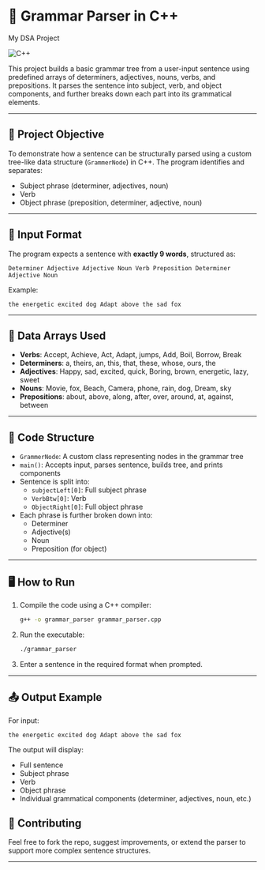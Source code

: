 # 🧠 Grammar Parser in C++
My DSA Project

![C++](https://img.shields.io/badge/C++-Grammar--Tree-blue)  

This project builds a basic grammar tree from a user-input sentence using predefined arrays of determiners, adjectives, nouns, verbs, and prepositions. It parses the sentence into subject, verb, and object components, and further breaks down each part into its grammatical elements.

---

## 📌 Project Objective

To demonstrate how a sentence can be structurally parsed using a custom tree-like data structure (`GrammerNode`) in C++. The program identifies and separates:
- Subject phrase (determiner, adjectives, noun)
- Verb
- Object phrase (preposition, determiner, adjective, noun)

---

## 🧪 Input Format

The program expects a sentence with **exactly 9 words**, structured as:

```
Determiner Adjective Adjective Noun Verb Preposition Determiner Adjective Noun
```

Example:
```
the energetic excited dog Adapt above the sad fox
```

---

## 🧰 Data Arrays Used

- **Verbs**: Accept, Achieve, Act, Adapt, jumps, Add, Boil, Borrow, Break  
- **Determiners**: a, theirs, an, this, that, these, whose, ours, the  
- **Adjectives**: Happy, sad, excited, quick, Boring, brown, energetic, lazy, sweet  
- **Nouns**: Movie, fox, Beach, Camera, phone, rain, dog, Dream, sky  
- **Prepositions**: about, above, along, after, over, around, at, against, between

---

## 📁 Code Structure

- `GrammerNode`: A custom class representing nodes in the grammar tree  
- `main()`: Accepts input, parses sentence, builds tree, and prints components  
- Sentence is split into:
  - `subjectLeft[0]`: Full subject phrase
  - `VerbBtw[0]`: Verb
  - `ObjectRight[0]`: Full object phrase
- Each phrase is further broken down into:
  - Determiner
  - Adjective(s)
  - Noun
  - Preposition (for object)

---

## 🖥️ How to Run

1. Compile the code using a C++ compiler:
   ```bash
   g++ -o grammar_parser grammar_parser.cpp
   ```

2. Run the executable:
   ```bash
   ./grammar_parser
   ```

3. Enter a sentence in the required format when prompted.

---

## 📤 Output Example

For input:
```
the energetic excited dog Adapt above the sad fox
```

The output will display:
- Full sentence
- Subject phrase
- Verb
- Object phrase
- Individual grammatical components (determiner, adjectives, noun, etc.)



## 🤝 Contributing

Feel free to fork the repo, suggest improvements, or extend the parser to support more complex sentence structures.

---
